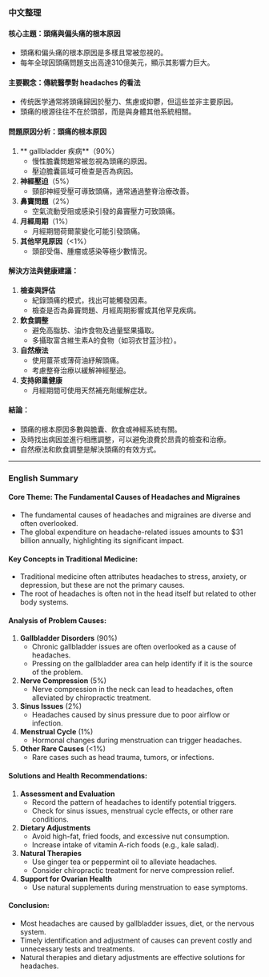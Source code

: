 ### 中文整理

#### 核心主題：頭痛與偏头痛的根本原因  
- 頭痛和偏头痛的根本原因是多樣且常被忽視的。  
- 每年全球因頭痛問題支出高達310億美元，顯示其影響力巨大。  

#### 主要觀念：傳統醫學對 headaches 的看法  
- 传统医学通常將頭痛歸因於壓力、焦慮或抑鬱，但這些並非主要原因。  
- 頭痛的根源往往不在於頭部，而是與身體其他系統相關。  

#### 問題原因分析：頭痛的根本原因  
1. ** gallbladder 疾病**（90%）  
   - 慢性膽囊問題常被忽視為頭痛的原因。  
   - 壓迫膽囊區域可檢查是否為病因。  
2. **神經壓迫**（5%）  
   - 頸部神經受壓可導致頭痛，通常通過整脊治療改善。  
3. **鼻竇問題**（2%）  
   - 空氣流動受阻或感染引發的鼻竇壓力可致頭痛。  
4. **月經周期**（1%）  
   - 月經期間荷爾蒙變化可能引發頭痛。  
5. **其他罕見原因**（<1%）  
   - 頭部受傷、腫瘤或感染等極少數情況。  

#### 解決方法與健康建議：  
1. **檢查與評估**  
   - 紀錄頭痛的模式，找出可能觸發因素。  
   - 檢查是否為鼻竇問題、月經周期影響或其他罕見疾病。  
2. **飲食調整**  
   - 避免高脂肪、油炸食物及過量堅果攝取。  
   - 多攝取富含維生素A的食物（如羽衣甘蓝沙拉）。  
3. **自然療法**  
   - 使用薑茶或薄荷油紓解頭痛。  
   - 考慮整脊治療以緩解神經壓迫。  
4. **支持卵巢健康**  
   - 月經期間可使用天然補充劑缓解症狀。  

#### 結論：  
- 頭痛的根本原因多數與膽囊、飲食或神經系統有關。  
- 及時找出病因並進行相應調整，可以避免浪費於昂貴的檢查和治療。  
- 自然療法和飲食調整是解決頭痛的有效方式。  

---

### English Summary

#### Core Theme: The Fundamental Causes of Headaches and Migraines  
- The fundamental causes of headaches and migraines are diverse and often overlooked.  
- The global expenditure on headache-related issues amounts to $31 billion annually, highlighting its significant impact.  

#### Key Concepts in Traditional Medicine:  
- Traditional medicine often attributes headaches to stress, anxiety, or depression, but these are not the primary causes.  
- The root of headaches is often not in the head itself but related to other body systems.  

#### Analysis of Problem Causes:  
1. **Gallbladder Disorders** (90%)  
   - Chronic gallbladder issues are often overlooked as a cause of headaches.  
   - Pressing on the gallbladder area can help identify if it is the source of the problem.  
2. **Nerve Compression** (5%)  
   - Nerve compression in the neck can lead to headaches, often alleviated by chiropractic treatment.  
3. **Sinus Issues** (2%)  
   - Headaches caused by sinus pressure due to poor airflow or infection.  
4. **Menstrual Cycle** (1%)  
   - Hormonal changes during menstruation can trigger headaches.  
5. **Other Rare Causes** (<1%)  
   - Rare cases such as head trauma, tumors, or infections.  

#### Solutions and Health Recommendations:  
1. **Assessment and Evaluation**  
   - Record the pattern of headaches to identify potential triggers.  
   - Check for sinus issues, menstrual cycle effects, or other rare conditions.  
2. **Dietary Adjustments**  
   - Avoid high-fat, fried foods, and excessive nut consumption.  
   - Increase intake of vitamin A-rich foods (e.g., kale salad).  
3. **Natural Therapies**  
   - Use ginger tea or peppermint oil to alleviate headaches.  
   - Consider chiropractic treatment for nerve compression relief.  
4. **Support for Ovarian Health**  
   - Use natural supplements during menstruation to ease symptoms.  

#### Conclusion:  
- Most headaches are caused by gallbladder issues, diet, or the nervous system.  
- Timely identification and adjustment of causes can prevent costly and unnecessary tests and treatments.  
- Natural therapies and dietary adjustments are effective solutions for headaches.